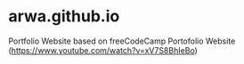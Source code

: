 # arwa.github.io
Portfolio Website based on freeCodeCamp Portofolio Website (https://www.youtube.com/watch?v=xV7S8BhIeBo)


